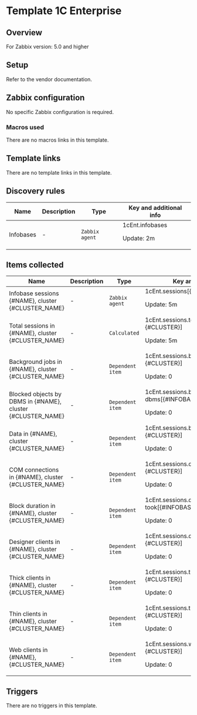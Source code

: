 # Template 1C Enterprise

## Overview

For Zabbix version: 5.0 and higher

## Setup

Refer to the vendor documentation.

## Zabbix configuration

No specific Zabbix configuration is required.

### Macros used

There are no macros links in this template.

## Template links

There are no template links in this template.

## Discovery rules

|Name|Description|Type|Key and additional info|
|----|-----------|----|----|
|Infobases|<p>-</p>|`Zabbix agent`|1cEnt.infobases<p>Update: 2m</p>|
## Items collected

|Name|Description|Type|Key and additional info|
|----|-----------|----|----|
|Infobase sessions {#NAME}, cluster {#CLUSTER_NAME}|<p>-</p>|`Zabbix agent`|1cEnt.sessions[{#INFOBASE},{#CLUSTER}]<p>Update: 5m</p>|
|Total sessions in {#NAME}, cluster {#CLUSTER_NAME}|<p>-</p>|`Calculated`|1cEnt.sessions.totalSessions[{#INFOBASE}, {#CLUSTER}]<p>Update: 5m</p>|
|Background jobs in {#NAME}, cluster {#CLUSTER_NAME}|<p>-</p>|`Dependent item`|1cEnt.sessions.bjobs[{#INFOBASE}, {#CLUSTER}]<p>Update: 0</p>|
|Blocked objects by DBMS in {#NAME}, cluster {#CLUSTER_NAME}|<p>-</p>|`Dependent item`|1cEnt.sessions.blocked-by-dbms[{#INFOBASE}, {#CLUSTER}]<p>Update: 0</p>|
|Data in {#NAME}, cluster {#CLUSTER_NAME}|<p>-</p>|`Dependent item`|1cEnt.sessions.bytes-all[{#INFOBASE}, {#CLUSTER}]<p>Update: 0</p>|
|COM connections in {#NAME}, cluster {#CLUSTER_NAME}|<p>-</p>|`Dependent item`|1cEnt.sessions.comconn[{#INFOBASE}, {#CLUSTER}]<p>Update: 0</p>|
|Block duration in {#NAME}, cluster {#CLUSTER_NAME}|<p>-</p>|`Dependent item`|1cEnt.sessions.db-proc-took[{#INFOBASE}, {#CLUSTER}]<p>Update: 0</p>|
|Designer clients in {#NAME}, cluster {#CLUSTER_NAME}|<p>-</p>|`Dependent item`|1cEnt.sessions.designers[{#INFOBASE}, {#CLUSTER}]<p>Update: 0</p>|
|Thick clients in {#NAME}, cluster {#CLUSTER_NAME}|<p>-</p>|`Dependent item`|1cEnt.sessions.thickClient[{#INFOBASE}, {#CLUSTER}]<p>Update: 0</p>|
|Thin clients in {#NAME}, cluster {#CLUSTER_NAME}|<p>-</p>|`Dependent item`|1cEnt.sessions.thinClient[{#INFOBASE}, {#CLUSTER}]<p>Update: 0</p>|
|Web clients in {#NAME}, {#CLUSTER_NAME}|<p>-</p>|`Dependent item`|1cEnt.sessions.webclients[{#INFOBASE}, {#CLUSTER}]<p>Update: 0</p>|
## Triggers

There are no triggers in this template.

